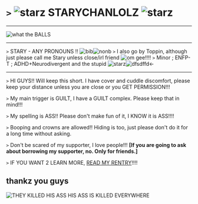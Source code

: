 # `>` ![starz](https://pixels.crd.co/assets/images/gallery34/7ff6f67d.gif?v=b3554822) STARYCHANLOLZ ![starz](https://pixels.crd.co/assets/images/gallery34/7ff6f67d.gif?v=b3554822) 
***
![what the BALLS](https://media.discordapp.net/attachments/903364339464044575/1101870897561870366/FC7C0558-6FD4-4673-B57F-16962052BF8F.gif) 
***
`>` STARY - ANY PRONOUNS !! ![bib](https://i.postimg.cc/rwvysshd/bisexual-3-stripes-20-px.png)![nonb](https://i.postimg.cc/1533YLnz/non-binary-4-stripes-20-px.png)
`>` I also go by Toppin, although just please call me Stary unless close/irl friend ![om gee!!!!](https://pixels.crd.co/assets/images/gallery56/d1bb4303.gif?v=379361a4)
`>` Minor ; ENFP-T ; ADHD+Neurodivergent and the stupid ![starz](https://pixels.crd.co/assets/images/gallery45/2c6d0e4d.gif?v=379361a4)![dfsdffd](https://pixels.crd.co/assets/images/gallery134/f68ad51e.gif?v=379361a4)<-
***
`>` HI GUYS!! Will keep this short. I have cover and cuddle discomfort, please keep your distance unless you are close or you GET PERMISSION!!!

`>` My main trigger is GUILT, I have a GUILT complex. Please keep that in mind!!!

`>` My spelling is ASS!! Please don't make fun of it, I KNOW it is ASS!!!!

`>` Booping and crowns are allowed!! Hiding is too, just please don't do it for a long time without asking.

`>` Don't be scared of my supporter, I love people!!! __[If you are going to ask about borrowing my supporter, no. Only for friends.]__

`>` IF YOU WANT 2 LEARN MORE, [READ MY RENTRY](https://rentry.co/starychanlolz)!!!!

## thankz you guys
![THEY KILLED HIS ASS HIS ASS IS KILLED EVERYWHERE](https://static.wikia.nocookie.net/pizzatower/images/6/6d/Spr_technicaldifficulty1_0.png/revision/latest/scale-to-width-down/185?cb=20220802230540)
